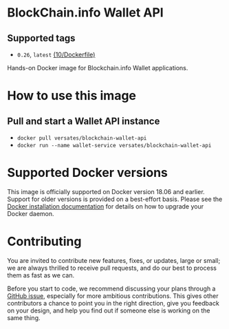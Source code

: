 # BlockChain.info Wallet API
## Supported tags
* `0.26`, `latest` [(10/Dockerfile)](https://github.com/versates/docker/blob/latest/bitcoin/blockchain.info/wallet-api/Dockerfile)

Hands-on Docker image for Blockchain.info Wallet applications.


# How to use this image
## Pull and start a Wallet API instance
* `docker pull versates/blockchain-wallet-api`
* `docker run --name wallet-service versates/blockchain-wallet-api`

# Supported Docker versions
This image is officially supported on Docker version 18.06 and earlier.
Support for older versions is provided on a best-effort basis.
Please see the [Docker installation documentation](https://docs.docker.com/install/) for details on how to upgrade your Docker daemon.

# Contributing
You are invited to contribute new features, fixes, or updates, large or small; we are always thrilled to receive pull requests, and do our best to process them as fast as we can.

Before you start to code, we recommend discussing your plans through a [GitHub issue](https://github.com/versates/docker/issues), especially for more ambitious contributions. This gives other contributors a chance to point you in the right direction, give you feedback on your design, and help you find out if someone else is working on the same thing.
